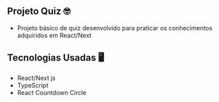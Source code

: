 ## Projeto Quiz 🤓

- Projeto básico de quiz desenvolvido para praticar os conhecimentos adquiridos em React/Next

## Tecnologias Usadas 🖥️

- React/Next js
- TypeScript
- React Countdown Circle